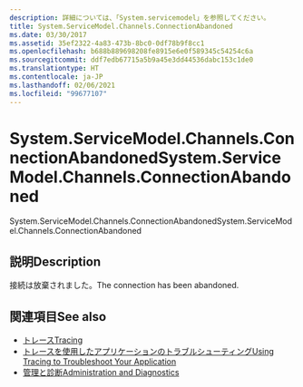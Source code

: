 ```yaml
---
description: 詳細については、「System.servicemodel」を参照してください。
title: System.ServiceModel.Channels.ConnectionAbandoned
ms.date: 03/30/2017
ms.assetid: 35ef2322-4a83-473b-8bc0-0df78b9f8cc1
ms.openlocfilehash: b688b889698208fe8915e6e0f589345c54254c6a
ms.sourcegitcommit: ddf7edb67715a5b9a45e3dd44536dabc153c1de0
ms.translationtype: HT
ms.contentlocale: ja-JP
ms.lasthandoff: 02/06/2021
ms.locfileid: "99677107"
---
```

# <a name="systemservicemodelchannelsconnectionabandoned"></a><span data-ttu-id="7dda2-103">System.ServiceModel.Channels.ConnectionAbandoned</span><span class="sxs-lookup"><span data-stu-id="7dda2-103">System.ServiceModel.Channels.ConnectionAbandoned</span></span>

<span data-ttu-id="7dda2-104">System.ServiceModel.Channels.ConnectionAbandoned</span><span class="sxs-lookup"><span data-stu-id="7dda2-104">System.ServiceModel.Channels.ConnectionAbandoned</span></span>  
  
## <a name="description"></a><span data-ttu-id="7dda2-105">説明</span><span class="sxs-lookup"><span data-stu-id="7dda2-105">Description</span></span>  

 <span data-ttu-id="7dda2-106">接続は放棄されました。</span><span class="sxs-lookup"><span data-stu-id="7dda2-106">The connection has been abandoned.</span></span>  
  
## <a name="see-also"></a><span data-ttu-id="7dda2-107">関連項目</span><span class="sxs-lookup"><span data-stu-id="7dda2-107">See also</span></span>

- [<span data-ttu-id="7dda2-108">トレース</span><span class="sxs-lookup"><span data-stu-id="7dda2-108">Tracing</span></span>](index.md)
- [<span data-ttu-id="7dda2-109">トレースを使用したアプリケーションのトラブルシューティング</span><span class="sxs-lookup"><span data-stu-id="7dda2-109">Using Tracing to Troubleshoot Your Application</span></span>](using-tracing-to-troubleshoot-your-application.md)
- [<span data-ttu-id="7dda2-110">管理と診断</span><span class="sxs-lookup"><span data-stu-id="7dda2-110">Administration and Diagnostics</span></span>](../index.md)
